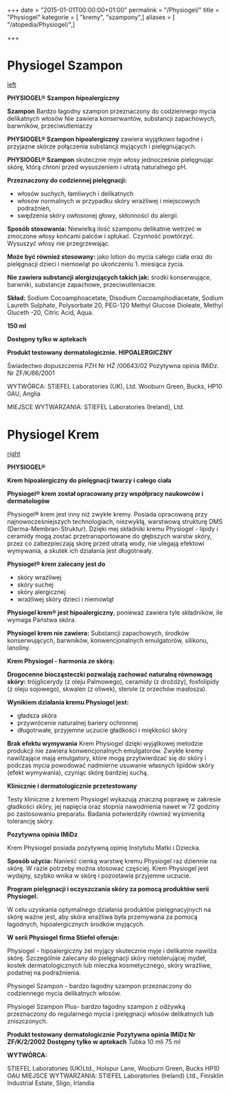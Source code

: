 +++
date = "2015-01-01T00:00:00+01:00"
permalink = "/Physiogel/"
title = "Physiogel"
kategorie = [ "kremy", "szampony",]
aliases = [ "/atopedia/Physiogel/",]

+++

Physiogel Szampon
=================

[left](/Grafika:Physiogel_Szampon.jpg "wikilink")

**PHYSIOGEL®**
**Szampon hipoalergiczny**

**Szampon**
Bardzo łagodny szampon
przeznaczony do codziennego
mycia delikatnych włosów
Nie zawiera konserwantów,
substancji zapachowych,
barwników, przeciwutleniaczy

**PHYSIOGEL® Szampon hipoalergiczny** zawiera wyjątkowo łagodne i przyjazne skórze połączenia substancji myjących i pielęgnujących.

**PHYSIOGEL® Szampon** skutecznie myje włosy jednocześnie pielęgnując skórę, którą chroni przed wysuszeniem i utratą naturalnego pH.

**Przeznaczony do codziennej pielęgnacji:**
- włosów suchych, łamliwych i delikatnych
- włosów normalnych w przypadku skóry wrażliwej i miejscowych podrażnień,
- swędzenia skóry owłosionej głowy, skłonności do alergii.

**Sposób stosowania:**
Niewielką ilość szamponu delikatnie wetrzeć w zmoczone włosy końcami palców i spłukać. Czynność powtórzyć. Wysuszyć włosy nie przegrzewając.

**Może być również stosowany:** jako lotion do mycia całego ciała oraz do pielęgnacji dzieci i niemowląt po ukończeniu 1. miesiąca życia.

**Nie zawiera substancji alergizujących takich jak:**
środki konserwujące, barwniki, substancje zapachowe, przeciwutleniacze.

**Skład:**
Sodium Cocoamphoacetate, Disodium Cocoamphodiacetate, Sodium Laureth Sulphate, Polysorbate 20, PEG-120 Methyl Glucose Dioleate, Methyl Gluceth -20, Citric Acid, Aqua.

**150 ml**

**Dostępny tylko w aptekach**

**Produkt testowany dermatologicznie.**
**HIPOALERGICZNY**

Świadectwo dopuszczenia PZH Nr HŻ /00643/02
Pozytywna opinia IMiDz. Nr ZF/K/66/2001

WYTWÓRCA:
STIEFEL Laboratories (UK), Ltd. Wooburn Green, Bucks, HP10 0AU, Anglia

MIEJSCE WYTWARZANIA: STIEFEL Laboratories (Ireland), Ltd.

Physiogel Krem
==============

[right](/Grafika:Physiogel_Krem.jpg "wikilink")

**PHYSIOGEL®**

**Krem hipoalergiczny do pielęgnacji twarzy i całego ciała**

**Physiogel® krem został opracowany przy współpracy naukowców i dermatologów**

Physiogel® krem jest inny niż zwykłe kremy. Posiada opracowaną przy najnowocześniejszych technologiach, niezwykłą, warstwową strukturę DMS (Derma-Membran-Struktur). Dzięki mej składniki kremu Physiogel - lipidy i ceramidy mogą zostać przetransportowane do głębszych warstw skóry, przez co zabezpieczają skórę przed utratą wody, nie ulegają efektowi wymywania, a skutek ich działania jest długotrwały.

**Physiogel® krem zalecany jest do**

-   skóry wrażliwej
-   skóry suchej
-   skóry alergicznej
-   wrażliwej skóry dzieci i niemowląt

**Physiogel krem® jest hipoalergiczny**, ponieważ zawiera tyle składników, ile wymaga Państwa skóra.

**Physiogel krem nie zawiera:** Substancji zapachowych, środków konserwujących, barwników, konwencjonalnych emulgatorów, silikonu, lanoliny.

**Krem Physiogel - harmonia ze skórą:**

**Drogocenne biocząsteczki pozwalają zachować naturalną równowagę skóry:** trójglicerydy (z oleju Palmowego), ceramidy (z drożdży), fosfolipidy (z oleju sojowego), skwalen (z oliwek), sterole (z orzechów masłosza).

**Wynikiem działania kremu Physiogel jest:**

-   gładsza skóra
-   przywrócenie naturalnej bariery ochronnej
-   długotrwałe, przyjemne uczucie gładkości i miękkości skóry

**Brak efektu wymywania** Krem Physiogel dzięki wyjątkowej metodzie produkcji nie zawiera konwencjonalnych emulgatorów. Zwykłe kremy nawilżające mają emulgatory, które mogą przytwierdzać się do skóry i podczas mycia powodować nadmierne usuwanie własnych lipidów skóry (efekt wymywania), czyniąc skórę bardziej suchą.

**Klinicznie i dermatologicznie przetestowany**

Testy kliniczne z kremem Physiogel wykazują znaczną poprawę w zakresie gładkości skóry, jej napięcia oraz stopnia nawodnienia nawet w 72 godziny po zastosowaniu preparatu. Badania potwierdziły również wyśmienitą tolerancję skóry.

**Pozytywna opinia IMiDz**

Krem Physiogel posiada pozytywną opinię Instytutu Matki i Dziecka.

**Sposób użycia:** Nanieść cienką warstwę kremu Physiogel raz dziennie na skórę. W razie potrzeby można stosować częściej. Krem Physiogel jest wydajny, szybko wnika w skórę i pozostawia przyjemne uczucie.

**Program pielęgnacji i oczyszczania skóry za pomocą produktów serii Physiogel.**

W celu uzyskania optymalnego działania produktów pielęgnacyjnych na skórę ważne jest, aby skóra wrażliwa była przemywana za pomocą łagodnych, hipoalergicznych środków myjących.

**W serii Physiogel firma Stiefel oferuje:**

Physiogel - hipoalergiczny żel myjący skutecznie myje i delikatnie nawilża skórę. Szczególnie zalecany do pielęgnacji skóry nietolerującej mydeł, kostek dermatologicznych lub mleczka kosmetycznego, skóry wrażliwe, podatnej na podrażnienia.

Physiogel Szampon - bardzo łagodny szampon przeznaczony do codziennego mycia delikatnych włosów.

Physiogel Szampon Plus- bardzo łagodny szampon z odżywką przeznaczony do regularnego mycia i pielęgnacji włosów delikatnych lub zniszczonych.

**Produkt testowany dermatologicznie**
**Pozytywna opinia IMiDz Nr ZF/K/2/2002**
**Dostępny tylko w aptekach**
Tubka 10 mli 75 ml

**WYTWÓRCA:**

STIEFEL Laboratories (UK)Ltd., Holspur Lane, Wooburn Green, Bucks HP10 OAU
MIEJSCE WYTWARZANIA: STIEFEL Laboratories (lreland) Ltd.,
Finisklin Industrial Estate, Sligo, Irlandia
